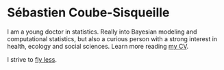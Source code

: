 # Sébastien Coube-Sisqueille

I am a young doctor in statistics. Really into Bayesian modeling and computational statistics, but also a curious person with a strong interest in health, ecology and social sciences. Learn more reading [my CV](https://github.com/SebastienCoube/SebastienCoube/blob/main/CV_S_COUBE_SISQUEILLE.pdf).

I strive to [fly less](https://sites.tufts.edu/flyingless/). 

<!---
SebastienCoube/SebastienCoube is a ✨ special ✨ repository because its `README.md` (this file) appears on your GitHub profile.
You can click the Preview link to take a look at your changes.
--->
